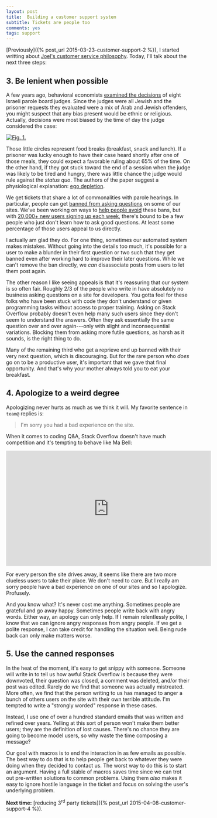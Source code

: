 ```yaml
---
layout: post
title:  Building a customer support system
subtitle: Tickets are people too
comments: yes
tags: support
---
```


[Previously]({% post_url 2015-03-23-customer-support-2 %}), I started
writting about
[Joel's customer service philosophy](http://www.joelonsoftware.com/articles/customerservice.html). Today,
I'll talk about the next three steps:

## 3. Be lenient when possible

A few years ago, behavioral economists
[examined the decisions](http://www.pnas.org/content/108/17/6889.full)
of eight Israeli parole board judges. Since the judges were all Jewish
and the prisoner requests they evaluated were a mix of Arab and Jewish
offenders, you might suspect that any bias present would be ethnic or
religious. Actually, decisions were most biased by the time of day the
judge considered the case:

[![Fig. 1.](http://www.pnas.org/content/108/17/6889/F1.medium.gif)](http://www.pnas.org/content/108/17/6889/F1.expansion.html)

Those little circles represent food breaks (breakfast, snack and
lunch). If a prisoner was lucky enough to have their case heard
shortly after one of those meals, they could expect a favorable ruling
about 65% of the time. On the other hand, if they got stuck toward the
end of a session when the judge was likely to be tired and hungry,
there was little chance the judge would rule against the _status
quo_. The authors of the paper suggest a physiological explanation:
[ego depletion](http://en.wikipedia.org/wiki/Ego_depletion).

We get tickets that share a lot of commonalities with parole
hearings. In particular, people can get
[banned from asking questions](http://stackoverflow.com/help/question-bans)
on some of our sites. We've been working on ways to
[help people avoid](http://meta.stackexchange.com/q/243460/1438) these
bans, but with
[20,000+ new users signing up each week](http://data.stackexchange.com/stackoverflow/query/edit/297117#graph),
there's bound to be a few people who just don't learn how to ask good
questions. At least some percentage of those users appeal to us
directly.

I actually am glad they do. For one thing, sometimes our automated
system makes mistakes. Without going into the details too much, it's
possible for a user to make a blunder in their first question or two
such that they get banned even after working hard to improve their
later questions. While we can't remove the ban directly, we _can_
disassociate posts from users to let them post again.

The other reason I like seeing appeals is that it's reassuring that
our system is so often fair. Roughly 2/3 of the people who write in
have absolutely no business asking questions on a site for
developers. You gotta feel for these folks who have been stuck with
code they don't understand or given programming tasks without access
to proper training. Asking on Stack Overflow probably doesn't even
help many such users since they don't seem to understand the
answers. Often they ask essentially the same question over and over
again---only with slight and inconsequential variations. Blocking them
from asking more futile questions, as harsh as it sounds, is the right
thing to do.

Many of the remaining third who get a reprieve end up banned with
their very next question, which is discouraging. But for the rare
person who _does_ go on to be a productive user, it's important that
we gave that final opportunity. And that's why your mother always told
you to eat your breakfast.

## 4. Apologize to a weird degree

Apologizing never hurts as much as we think it will. My favorite
sentence in `team@` replies is:

> I'm sorry you had a bad experience on the site.

When it comes to coding Q&A, Stack Overflow doesn't have much
competition and it's tempting to behave like Ma Bell:

<iframe width="560" height="315"
src="https://www.youtube.com/embed/CHgUN_95UAw" frameborder="0"
allowfullscreen></iframe>

For every person the site drives away, it seems like there are two
more clueless users to take their place. We don't need to care. But I
really am sorry people have a bad experience on one of our sites and
so I apologize. Profusely.

And you know what? It's never cost me anything. Sometimes people are
grateful and go away happy. Sometimes people write back with angry
words. Either way, an apology can only help. If I remain relentlessly
polite, I know that we can ignore angry responses from angry
people. If we get a polite response, I can take credit for handling
the situation well. Being rude back can only make matters worse.

## 5. Use the canned responses

In the heat of the moment, it's easy to get snippy with
someone. Someone will write in to tell us how awful Stack Overflow is
because they were downvoted, their question was closed, a comment was
deleted, and/or their post was edited. Rarely do we find that someone
was actually mistreated. More often, we find that the person writing
to us has managed to anger a bunch of others users on the site with
their own terrible attitude. I'm tempted to write a "strongly worded"
response in these cases.

Instead, I use one of over a hundred standard emails that was written
and refined over years. Yelling at this sort of person won't make them
better users; they are the definition of lost causes. There's no
chance they are going to become model users, so why waste the
time composing a message?

Our goal with macros is to end the interaction in as few emails as
possible. The best way to do that is to help people get back to
whatever they were doing when they decided to contact us. The worst
way to do this is to start an argument. Having a full stable of macros
saves time since we can trot out pre-written solutions to common
problems. Using them _also_ makes it easy to ignore hostile language
in the ticket and focus on solving the user's underlying problem.


**Next time:** [reducing 3<sup>rd</sup> party tickets]({% post_url 2015-04-08-customer-support-4 %}).


<!--  LocalWords:  Zendesk LocalWords login Shog heyer  wikipedia api
 -->
<!--  LocalWords:  Spolsky's html OpenID unbanned Uber Uber's uber
 -->
<!--  LocalWords:  http quo rds lienient frameborder allowfullscreen
 -->
<!--  LocalWords:  iframe downvoted
 -->
